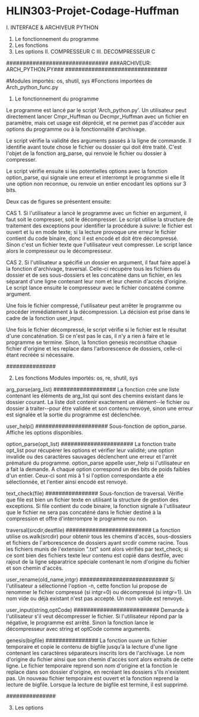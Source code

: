 # HLIN303-Projet-Codage-Huffman

I.    INTERFACE & ARCHIVEUR PYTHON
  1. Le fonctionnement du programme
  2. Les fonctions
  3. Les options
II.   COMPRESSEUR C
III.  DECOMPRESSEUR C


###############################
###ARCHIVEUR: ARCH_PYTHON.PY###
###############################

#Modules importés: os, shutil, sys
#Fonctions importées de Arch_python_func.py

1. Le fonctionnement du programme

Le programme est lancé par le script 'Arch_python.py'. Un utilisateur peut directement lancer Cmpr_Huffman ou Decmpr_Huffman
avec un fichier en paramètre, mais cet usage est déprécié, et ne permet pas d'accéder aux options du programme ou à la
fonctionnalité d'archivage.

Le script vérifie la validité des arguments passés à la ligne de commande. Il identifie avant toute chose le fichier ou dossier
qui doit être traité. C'est l'objet de la fonction arg_parse, qui renvoie le fichier ou dossier à compresser.

Le script vérifie ensuite si les potentielles options avec la fonction option_parse, qui signale une erreur et interrompt le
programme si elle lit une option non reconnue, ou renvoie un entier encodant les options sur 3 bits.

Deux cas de figures se présentent ensuite:

CAS 1. Si l'utilisateur a lancé le programme avec un fichier en argument, il faut soit le compresser, soit le décompresser. Le
script utilise la structure de traitement des exceptions pour identifier la procédure à suivre: le fichier est ouvert et lu en
mode texte; si la lecture provoque une erreur le fichier contient du code binaire, donc il est encodé et doit être décompressé.
Sinon c'est un fichier texte que l'utilisateur veut compresser. Le script lance alors le compresseur ou le décompresseur.

CAS 2. Si l'utilisateur a spécifié un dossier en argument, il faut faire appel à la fonction d'archivage, traversal. Celle-ci
récupère tous les fichiers du dossier et de ses sous-dossiers et les concatène dans un fichier, en les séparant d'une ligne
contenant leur nom et leur chemin d'accès d'origine. Le script lance ensuite le compresseur avec le fichier concaténé comme
argument.

Une fois le fichier compressé, l'utilisateur peut arrêter le programme ou procéder immédiatement à la décompression. La
décision est prise dans le cadre de la fonction user_input.

Une fois le fichier décompressé, le script vérifie si le fichier est le résultat d'une concaténation. Si ce n'est pas le cas,
il n'y a rien à faire et le programme se termine. Sinon, la fonction genesis reconstitue chaque fichier d'origine et les
replace dans l'arborescence de dossiers, celle-ci étant recréée si nécessaire.

###############


2. Les fonctions
Modules importés: os, re, shutil, sys

arg_parse(arg_list)
###################
La fonction crée une liste contenant les éléments de arg_list qui sont des chemins existant dans le dossier courant. La liste
doit contenir exactement un élément--le fichier ou dossier à traiter--pour être validée et son contenu renvoyé, sinon une
erreur est signalée et la sortie du programme est déclenchée.

user_help()
######################
Sous-fonction de option_parse. Affiche les options disponibles.

option_parse(opt_list)
######################
La fonction traite opt_list pour récupérer les options et vérifier leur validité; une option invalide ou des caractères sauvages
déclenchent une erreur et l'arrêt prématuré du programme. option_parse appelle user_help si l'utilisateur en a fait la demande.
A chaque option correspond un des bits de poids faibles d'un entier. Ceux-ci sont mis à 1 si l'option correspondante a été
sélectionnée, et l'entier ainsi encodé est renvoyé.

text_check(file)
################
Sous-fonction de traversal. Vérifie que file est bien un fichier texte en utilisant la structure de gestion des exceptions. Si
file contient du code binaire, la fonction signale à l'utilisateur que le fichier ne sera pas concaténé dans le fichier destiné
à la compression et offre d'interrompre le programme ou non.

traversal(srcdir,destfile)
##########################
La fonction utilise os.walk(srcdir) pour obtenir tous les chemins d'accès, sous-dossiers et fichiers de l'arborescence de
dossiers ayant srcdir comme racine. Tous les fichiers munis de l'extension ".txt" sont alors vérifiés par text_check; si ce
sont bien des fichiers texte leur contenu est copié dans destfile, avec rajout de la ligne séparatrice spéciale contenant le
nom d'origine du fichier et son chemin d'accès.

user_rename(old_name,intgr)
###########################
Si l'utilisateur a sélectionné l'option -n, cette fonction lui propose de renommer le fichier compressé (si intgr=0) ou
décompressé (si intgr=1). Un nom vide ou déjà existant n'est pas accepté. Un nom valide est renvoyé.

user_input(string,optCode)
##########################
Demande à l'utilisateur s'il veut décompresser le fichier. Si l'utilisateur répond par la négative, le programme est arrêté.
Sinon la fonction lance le décompresseur avec string et optCode comme arguments.

genesis(bigfile)
################
La fonction ouvre un fichier temporaire et copie le contenu de bigfile jusqu'à la lecture d'une ligne contenant les caractères
séparateurs inscrits lors de l'archivage. Le nom d'origine du fichier ainsi que son chemin d'accès sont alors extraits de cette
ligne. Le fichier temporaire reprend son nom d'origine et la fonction le replace dans son dossier d'origine, en recréant les
dossiers s'ils n'existent pas. Un nouveau fichier temporaire est ouvert et la fonction reprend la lecture de bigfile. Lorsque
la lecture de bigfile est terminé, il est supprimé.

###############


3. Les options



